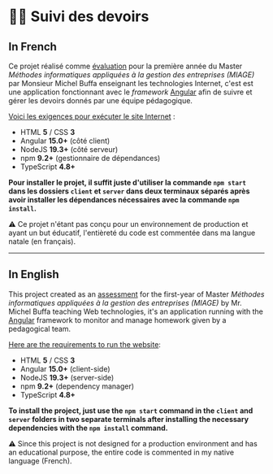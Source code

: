 # 👨‍🏫 Suivi des devoirs

## In French

Ce projet réalisé comme [évaluation](http://miageprojet2.unice.fr/Intranet_de_Michel_Buffa/M1_MIAGE_2021-2022_-_Technologies_Web_-_Angular/Mini-projet_Angular_M1_Miage_2022-2023) pour la première année du Master *Méthodes informatiques appliquées à la gestion des entreprises (MIAGE)* par Monsieur Michel Buffa enseignant les technologies Internet, c'est est une application fonctionnant avec le *framework* [Angular](https://angular.io/) afin de suivre et gérer les devoirs donnés par une équipe pédagogique.

<ins>Voici les exigences pour exécuter le site Internet</ins> :
* HTML **5** / CSS **3**
* Angular **15.0+** (côté client)
* NodeJS **19.3+** (côté serveur)
* npm **9.2+** (gestionnaire de dépendances)
* TypeScript **4.8+**

**Pour installer le projet, il suffit juste d'utiliser la commande `npm start` dans les dossiers `client` et `server` dans deux terminaux séparés après avoir installer les dépendances nécessaires avec la commande `npm install`.**

⚠️ Ce projet n'étant pas conçu pour un environnement de production et ayant un but éducatif, l'entièreté du code est commentée dans ma langue natale (en français).

___

## In English

This project created as an [assessment](http://miageprojet2.unice.fr/Intranet_de_Michel_Buffa/M1_MIAGE_2021-2022_-_Technologies_Web_-_Angular/Mini-projet_Angular_M1_Miage_2022-2023) for the first-year of Master *Méthodes informatiques appliquées à la gestion des entreprises (MIAGE)* by Mr. Michel Buffa teaching Web technologies, it's an application running with the [Angular](https://angular.io/) framework to monitor and manage homework given by a pedagogical team.

<ins>Here are the requirements to run the website</ins>:
* HTML **5** / CSS **3**
* Angular **15.0+** (client-side)
* NodeJS **19.3+** (server-side)
* npm **9.2+** (dependency manager)
* TypeScript **4.8+**

**To install the project, just use the `npm start` command in the `client` and `server` folders in two separate terminals after installing the necessary dependencies with the `npm install` command.**

⚠️ Since this project is not designed for a production environment and has an educational purpose, the entire code is commented in my native language (French).